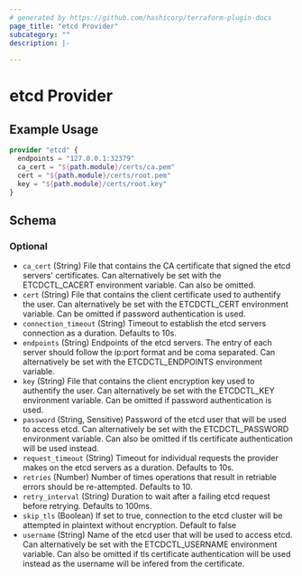 ```yaml
---
# generated by https://github.com/hashicorp/terraform-plugin-docs
page_title: "etcd Provider"
subcategory: ""
description: |-
  
---
```


# etcd Provider



## Example Usage

```terraform
provider "etcd" {
  endpoints = "127.0.0.1:32379"
  ca_cert = "${path.module}/certs/ca.pem"
  cert = "${path.module}/certs/root.pem"
  key = "${path.module}/certs/root.key"
}
```

<!-- schema generated by tfplugindocs -->
## Schema

### Optional

- `ca_cert` (String) File that contains the CA certificate that signed the etcd servers' certificates. Can alternatively be set with the ETCDCTL_CACERT environment variable. Can also be omitted.
- `cert` (String) File that contains the client certificate used to authentify the user. Can alternatively be set with the ETCDCTL_CERT environment variable. Can be omitted if password authentication is used.
- `connection_timeout` (String) Timeout to establish the etcd servers connection as a duration. Defaults to 10s.
- `endpoints` (String) Endpoints of the etcd servers. The entry of each server should follow the ip:port format and be coma separated. Can alternatively be set with the ETCDCTL_ENDPOINTS environment variable.
- `key` (String) File that contains the client encryption key used to authentify the user. Can alternatively be set with the ETCDCTL_KEY environment variable. Can be omitted if password authentication is used.
- `password` (String, Sensitive) Password of the etcd user that will be used to access etcd. Can alternatively be set with the ETCDCTL_PASSWORD environment variable. Can also be omitted if tls certificate authentication will be used instead.
- `request_timeout` (String) Timeout for individual requests the provider makes on the etcd servers as a duration. Defaults to 10s.
- `retries` (Number) Number of times operations that result in retriable errors should be re-attempted. Defaults to 10.
- `retry_interval` (String) Duration to wait after a failing etcd request before retrying. Defaults to 100ms.
- `skip_tls` (Boolean) If set to true, connection to the etcd cluster will be attempted in plaintext without encryption. Default to false
- `username` (String) Name of the etcd user that will be used to access etcd. Can alternatively be set with the ETCDCTL_USERNAME environment variable. Can also be omitted if tls certificate authentication will be used instead as the username will be infered from the certificate.

